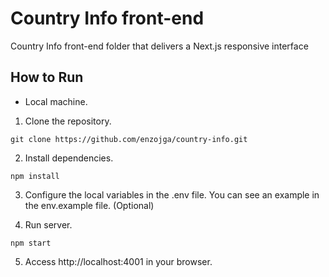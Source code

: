 # Country Info front-end

Country Info front-end folder that delivers a Next.js responsive interface
 
## How to Run

- Local machine.

1. Clone the repository.

```git clone https://github.com/enzojga/country-info.git```

2. Install dependencies.

```npm install```

3. Configure the local variables in the .env file. You can see an example in the env.example file. (Optional)

4. Run server.

```npm start```

5. Access http://localhost:4001 in your browser.
